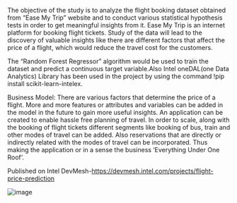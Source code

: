 The objective of the study is to analyze the flight booking dataset obtained from “Ease My Trip” website and to conduct various statistical hypothesis tests in  order to get meaningful insights from it. Ease My Trip is an internet platform for booking flight tickets. Study of the data will lead to the discovery of valuable insights like there are different factors that affect the price of a flight, which would reduce the travel cost for the customers.

The “Random Forest Regressor” algorithm would be used to train the dataset and predict a continuous target variable.Also Intel oneDAL(one Data Analytics) Library has been used in the project by using the command !pip install scikit-learn-intelex.

Business Model:
There are various factors that determine the price of a flight. More and more features or attributes and variables can be added in the model in the future to gain more useful insights.
An application can be created to enable hassle free planning of travel.
In order to scale, along with the booking of flight tickets different segments like booking of bus, train and other modes of travel can be added.
Also reservations that are directly or indirectly related with the modes of travel can be incorporated.
Thus making the application or in a sense the business ‘Everything Under One Roof‘.

Published on Intel DevMesh-https://devmesh.intel.com/projects/flight-price-prediction

![image](https://user-images.githubusercontent.com/118604310/226442203-888257dc-fed8-45be-9748-3193c11f2452.png)
